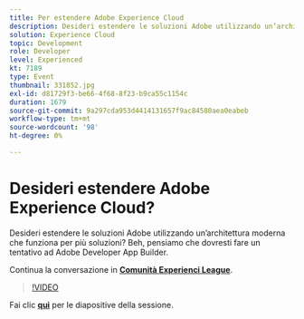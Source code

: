 ```yaml
---
title: Per estendere Adobe Experience Cloud
description: Desideri estendere le soluzioni Adobe utilizzando un’architettura moderna che funziona per più soluzioni? Beh, pensiamo che dovresti fare un tentativo ad Adobe Developer App Builder. Questa sessione è stata distribuita come parte dell’evento Contenuto Adobe Developers Live.
solution: Experience Cloud
topic: Development
role: Developer
level: Experienced
kt: 7189
type: Event
thumbnail: 331852.jpg
exl-id: d81729f3-be66-4f68-8f23-b9ca55c1154c
duration: 1679
source-git-commit: 9a297cda953d4414131657f9ac84580aea0eabeb
workflow-type: tm+mt
source-wordcount: '98'
ht-degree: 0%

---
```


# Desideri estendere Adobe Experience Cloud?

Desideri estendere le soluzioni Adobe utilizzando un’architettura moderna che funziona per più soluzioni? Beh, pensiamo che dovresti fare un tentativo ad Adobe Developer App Builder.

Continua la conversazione in **[Comunità Experienci League](https://adobe.ly/36Yd3v6)**.

>[!VIDEO](https://video.tv.adobe.com/v/331852/?quality=12&learn=on&hidetitle=true)

Fai clic **[qui](/help/adobe-developers-live/assets/extend-experience-cloud.pdf)** per le diapositive della sessione.

